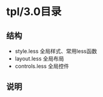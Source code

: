 tpl/3.0目录
=============

结构
-------------
* style.less      全局样式、常用less函数
* layout.less     全局布局
* controls.less   全局控件

说明
-------------
